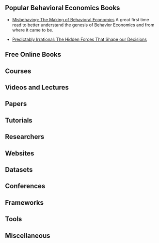 
## Popular Behavioral Economics Books 
* [Misbehaving: The Making of Behavioral Economics](https://amzn.to/2IlEKBV)
A great first time read to better understand the genesis of Behavior Economics and from where it came to be. 

* [Predictably Irrational: The Hidden Forces That Shape our Decisions](https://amzn.to/2AX9bKJ)


## Free Online Books 

## Courses 

## Videos and Lectures

## Papers

## Tutorials

## Researchers 

## Websites

## Datasets 

## Conferences

## Frameworks 

## Tools

## Miscellaneous

